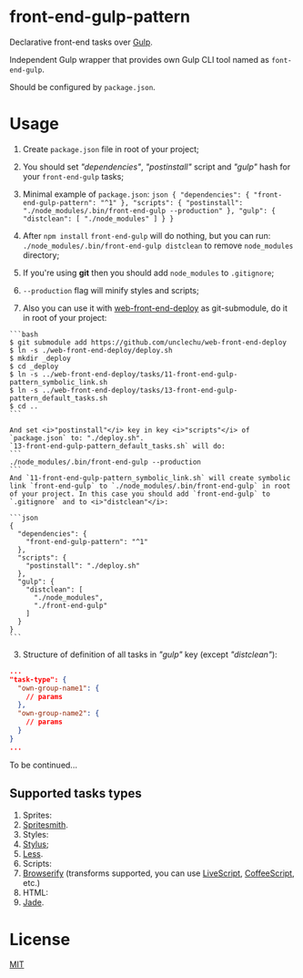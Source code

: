 front-end-gulp-pattern
======================

Declarative front-end tasks over [Gulp](https://github.com/gulpjs/gulp).

Independent Gulp wrapper that provides own
Gulp CLI tool named as `font-end-gulp`.

Should be configured by `package.json`.

Usage
=====

1. Create `package.json` file in root of your project;
  
2. You should set <i>"dependencies"</i>, <i>"postinstall"</i> script and <i>"gulp"</i> hash for your `front-end-gulp` tasks;
  
  1. Minimal example of `package.json`:
    ```json
    {
      "dependencies": {
        "front-end-gulp-pattern": "^1"
      },
      "scripts": {
        "postinstall": "./node_modules/.bin/front-end-gulp --production"
      },
      "gulp": {
        "distclean": [
          "./node_modules"
        ]
      }
    }
    ```
    
  2. After `npm install` `front-end-gulp` will do nothing, but you can run:
    ```
    ./node_modules/.bin/front-end-gulp distclean
    ```
    to remove `node_modules` directory;
  
  3. If you're using <b>git</b> then you should add `node_modules` to `.gitignore`;
  4. `--production` flag will minify styles and scripts;
  5. Also you can use it with [web-front-end-deploy](https://github.com/unclechu/web-front-end-deploy) as git-submodule, do it in root of your project:
    
    ```bash
    $ git submodule add https://github.com/unclechu/web-front-end-deploy
    $ ln -s ./web-front-end-deploy/deploy.sh
    $ mkdir _deploy
    $ cd _deploy
    $ ln -s ../web-front-end-deploy/tasks/11-front-end-gulp-pattern_symbolic_link.sh
    $ ln -s ../web-front-end-deploy/tasks/13-front-end-gulp-pattern_default_tasks.sh
    $ cd ..
    ```
    
    And set <i>"postinstall"</i> key in key <i>"scripts"</i> of `package.json` to: "./deploy.sh".
    `13-front-end-gulp-pattern_default_tasks.sh` will do:
    ```
    ./node_modules/.bin/front-end-gulp --production
    ```
    And `11-front-end-gulp-pattern_symbolic_link.sh` will create symbolic link `front-end-gulp` to `./node_modules/.bin/front-end-gulp` in root of your project. In this case you should add `front-end-gulp` to `.gitignore` and to <i>"distclean"</i>:
    
    ```json
    {
      "dependencies": {
        "front-end-gulp-pattern": "^1"
      },
      "scripts": {
        "postinstall": "./deploy.sh"
      },
      "gulp": {
        "distclean": [
          "./node_modules",
          "./front-end-gulp"
        ]
      }
    }
    ```
  
3. Structure of definition of all tasks in <i>"gulp"</i> key (except <i>"distclean"</i>):
  
  ```json
  ...
  "task-type": {
    "own-group-name1": {
      // params
    },
    "own-group-name2": {
      // params
    }
  }
  ...
  ```

To be continued...

Supported tasks types
---------------------

1. Sprites:
  1. [Spritesmith](https://github.com/Ensighten/spritesmith).
2. Styles:
  1. [Stylus](https://learnboost.github.io/stylus/);
  2. [Less](http://lesscss.org/).
3. Scripts:
  1. [Browserify](http://browserify.org/) (transforms supported,
    you can use [LiveScript](http://livescript.net),
    [CoffeeScript](http://coffeescript.org/), etc.)
4. HTML:
  1. [Jade](http://jade-lang.com/).

License
=======

[MIT](./LICENSE-MIT)
